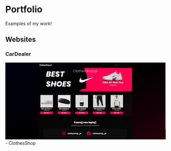 # Portfolio

Examples of my work!

## Websites

 ### CarDealer
   <img src="assets/clothesshop-comp.png">
 - ClothesShop
